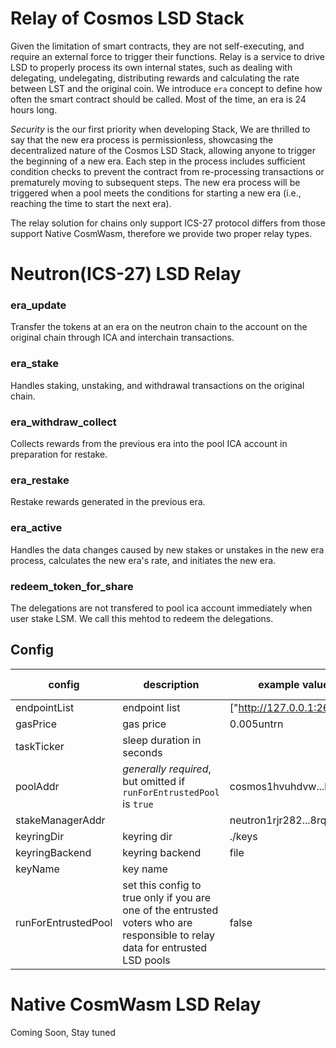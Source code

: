# Relay of Cosmos LSD Stack 

Given the limitation of smart contracts, they are not self-executing, and require an external force to trigger their functions. Relay is a service to drive LSD to properly process its own internal states, such as dealing with delegating, undelegating, distributing rewards and calculating the rate between LST and the original coin. We introduce `era` concept to define how often the smart contract should be called. Most of the time, an era is 24 hours long.

*Security* is the our first priority when developing Stack, We are thrilled to say that the new era process is permissionless, showcasing the decentralized nature of the Cosmos LSD Stack, allowing anyone to trigger the beginning of a new era. Each step in the process includes sufficient condition checks to prevent the contract from re-processing transactions or prematurely moving to subsequent steps. The new era process will be triggered when a pool meets the conditions for starting a new era (i.e., reaching the time to start the next era).

The relay solution for chains only support ICS-27 protocol differs from those support Native CosmWasm, therefore we provide two proper relay types.

# Neutron(ICS-27) LSD Relay

### era_update
Transfer the tokens at an era on the neutron chain to the account on the original chain through ICA and interchain transactions.

### era_stake
Handles staking, unstaking, and withdrawal transactions on the original chain.

### era_withdraw_collect
Collects rewards from the previous era into the pool ICA account in preparation for restake.

### era_restake
Restake rewards generated in the previous era.

### era_active
Handles the data changes caused by new stakes or unstakes in the new era process, calculates the new era's rate, and initiates the new era.

### redeem_token_for_share
The delegations are not transfered to pool ica account immediately when user stake LSM. We call this mehtod to redeem the delegations.

## Config

| config | description | example value | recommended value |
| --- | --- | --- | --- |
| endpointList | endpoint list | ["http://127.0.0.1:26657"] |  |
| gasPrice | gas price | 0.005untrn | |
| taskTicker | sleep duration in seconds | | 60 |
| poolAddr         | *generally required*,<br> but omitted if `runForEntrustedPool` is `true` | cosmos1hvuhdvw...huzjhg |  |
| stakeManagerAddr |  | neutron1rjr282...8rqm8y |  |
| keyringDir | keyring dir | ./keys  |  |
| keyringBackend | keyring backend | file  |  |
| keyName | key name |  |  |
| runForEntrustedPool | set this config to true only if you are one of the entrusted voters who are responsible to relay data for entrusted LSD pools | false | false |

# Native CosmWasm LSD Relay

Coming Soon, Stay tuned
